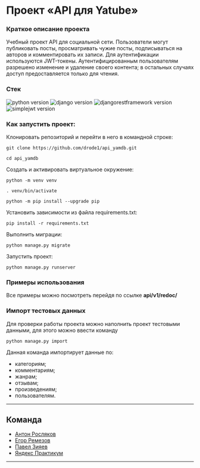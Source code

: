 # Проект «API для Yatube»

### Краткое описание проекта

Учебный проект API для социальной сети. Пользователи могут публиковать посты,
просматривать чужие посты, подписываться на авторов и комментировать их записи.
Для аутентификации используются JWT-токены. Аутентифицированным пользователям
разрешено изменение и удаление своего контента; в остальных случаях доступ
предоставляется только для чтения.

### **Стек**

![python version](https://img.shields.io/badge/Python-3.7-green)
![django version](https://img.shields.io/badge/Django-2.2-green)
![djangorestframework version](https://img.shields.io/badge/DRF-3.12-green)
![simplejwt version](https://img.shields.io/badge/DRFsimplejwt-4.7-green)

### Как запустить проект:

Клонировать репозиторий и перейти в него в командной строке:

```
git clone https://github.com/drode1/api_yamdb.git
```

```
cd api_yamdb
```

Cоздать и активировать виртуальное окружение:

```
python -m venv venv
```

```
. venv/bin/activate
```

```
python -m pip install --upgrade pip
```    

Установить зависимости из файла requirements.txt:

``` 
pip install -r requirements.txt
```   

Выполнить миграции:

```
python manage.py migrate
```       

Запустить проект:

```
python manage.py runserver
```

### Примеры использования

Все примеры можно посмотреть перейдя по ссылке **api/v1/redoc/**

### Импорт тестовых данных

Для проверки работы проекта можно наполнить проект тестовыми данными, для этого
можно ввести команду

```
python manage.py import
```

Данная команда импортирует данные по:

- категориям;
- комментариям;
- жанрам;
- отзывам;
- произведениям;
- пользователям.

___

## Команда

- [Антон Росляков](https://github.com/Antonros)
- [Егор Ремезов](https://github.com/drode1)
- [Павел Зияев](https://github.com/p0lzi)
- [Яндекс Практикум](https://github.com/yandex-praktikum/)

___ 
